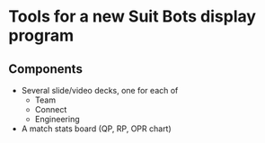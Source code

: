 # Tools for a new Suit Bots display program

## Components

* Several slide/video decks, one for each of
  * Team
  * Connect
  * Engineering
* A match stats board (QP, RP, OPR chart)
